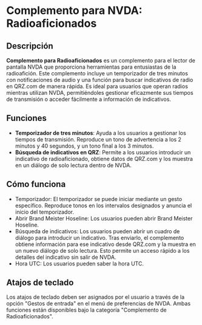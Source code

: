 # Complemento para NVDA: Radioaficionados

## Descripción
**Complemento para Radioaficionados** es un complemento para el lector de pantalla NVDA que proporciona herramientas para entusiastas de la radioafición. Este complemento incluye un temporizador de tres minutos con notificaciones de audio y una función para buscar indicativos de radio en QRZ.com de manera rápida. Es ideal para usuarios que operan radios mientras utilizan NVDA, permitiéndoles gestionar eficazmente sus tiempos de transmisión o acceder fácilmente a información de indicativos.

## Funciones
- **Temporizador de tres minutos**: Ayuda a los usuarios a gestionar los tiempos de transmisión. Reproduce un tono de advertencia a los 2 minutos y 40 segundos, y un tono final a los 3 minutos.
- **Búsqueda de indicativos en QRZ**: Permite a los usuarios introducir un indicativo de radioaficionado, obtiene datos de QRZ.com y los muestra en un diálogo de solo lectura dentro de NVDA.

## Cómo funciona
- Temporizador: El temporizador se puede iniciar mediante un gesto específico. Reproduce tonos en los intervalos designados y anuncia el inicio del temporizador.
- Abrir Brand Meister Hoseline: Los usuarios pueden abrir Brand Meister Hoseline.
- Búsqueda de indicativos: Los usuarios pueden abrir un cuadro de diálogo para introducir un indicativo. Tras enviarlo, el complemento obtiene información para ese indicativo desde QRZ.com y la muestra en un nuevo diálogo de solo lectura. Esto permite un acceso rápido a los detalles del indicativo sin salir de NVDA.
- Hora UTC: Los usuarios pueden saber la hora UTC.
## Atajos de teclado
Los atajos de teclado deben ser asignados por el usuario a través de la opción "Gestos de entrada" en el menú de preferencias de NVDA. Ambas funciones están disponibles bajo la categoría "Complemento de Radioaficionados".
